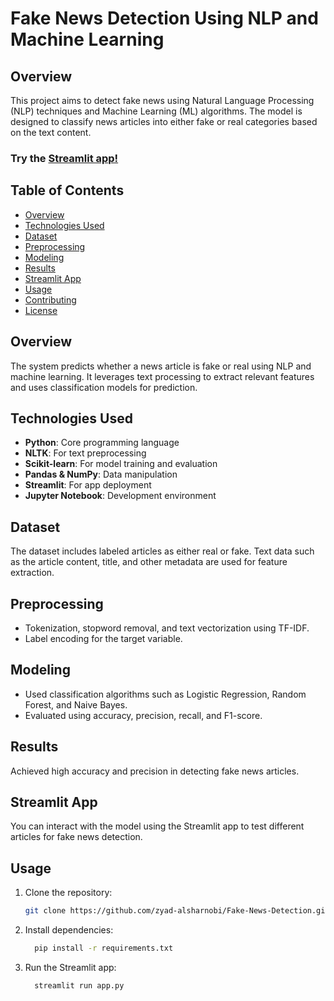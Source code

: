 # Fake News Detection Using NLP and Machine Learning

## Overview

This project aims to detect fake news using Natural Language Processing (NLP) techniques and Machine Learning (ML) algorithms. The model is designed to classify news articles into either fake or real categories based on the text content.

### Try the [Streamlit app!](https://ziadmostafa1-fake-news-detection-app-mvav1l.streamlit.app/)

## Table of Contents
- [Overview](#overview)
- [Technologies Used](#technologies-used)
- [Dataset](#dataset)
- [Preprocessing](#preprocessing)
- [Modeling](#modeling)
- [Results](#results)
- [Streamlit App](#streamlit-app)
- [Usage](#usage)
- [Contributing](#contributing)
- [License](#license)

## Overview
The system predicts whether a news article is fake or real using NLP and machine learning. It leverages text processing to extract relevant features and uses classification models for prediction.

## Technologies Used
- **Python**: Core programming language
- **NLTK**: For text preprocessing
- **Scikit-learn**: For model training and evaluation
- **Pandas & NumPy**: Data manipulation
- **Streamlit**: For app deployment
- **Jupyter Notebook**: Development environment

## Dataset
The dataset includes labeled articles as either real or fake. Text data such as the article content, title, and other metadata are used for feature extraction.

## Preprocessing
- Tokenization, stopword removal, and text vectorization using TF-IDF.
- Label encoding for the target variable.

## Modeling
- Used classification algorithms such as Logistic Regression, Random Forest, and Naive Bayes.
- Evaluated using accuracy, precision, recall, and F1-score.

## Results
Achieved high accuracy and precision in detecting fake news articles.

## Streamlit App
You can interact with the model using the Streamlit app to test different articles for fake news detection.

## Usage
1. Clone the repository:
   ```bash
   git clone https://github.com/zyad-alsharnobi/Fake-News-Detection.git
2. Install dependencies:
   ```bash
     pip install -r requirements.txt
3. Run the Streamlit app:
   ```bash
     streamlit run app.py
